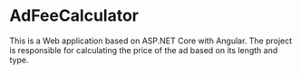 # AdFeeCalculator
This is a Web application based on ASP.NET Core with Angular. The project is responsible for calculating the price of the ad based on its length and type.
